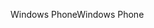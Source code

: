 <span data-ttu-id="cc022-101">Windows Phone</span><span class="sxs-lookup"><span data-stu-id="cc022-101">Windows Phone</span></span>